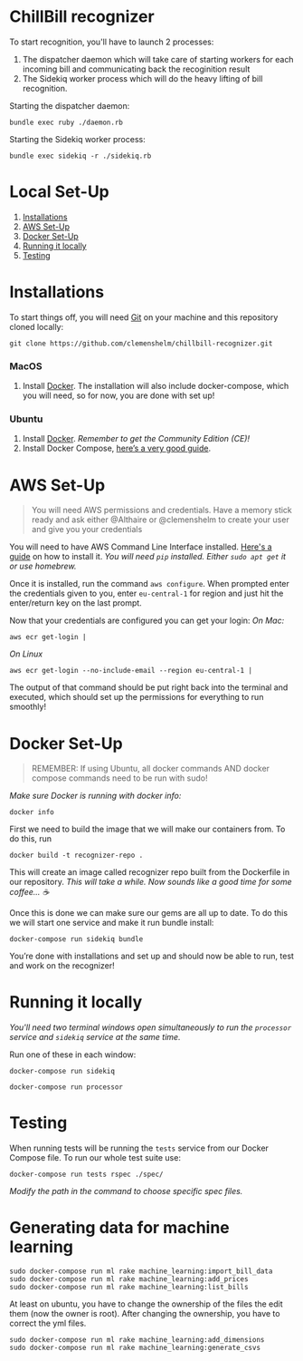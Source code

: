 # ChillBill recognizer

To start recognition, you'll have to launch 2 processes:

1. The dispatcher daemon which will take care of starting workers for each incoming bill and communicating back the recoginition result
2. The Sidekiq worker process which will do the heavy lifting of bill recognition.

Starting the dispatcher daemon:

```shell
bundle exec ruby ./daemon.rb
```

Starting the Sidekiq worker process:

```shell
bundle exec sidekiq -r ./sidekiq.rb
```

# Local Set-Up
1. [Installations](#installations)
2. [AWS Set-Up](#aws-set-up)
3. [Docker Set-Up](#docker-set-up)
4. [Running it locally](#running-it-locally)
5. [Testing](#testing)

# Installations
To start things off, you will need [Git](https://git-scm.com/book/en/v2/Getting-Started-Installing-Git) on your machine and this repository cloned locally:
```shell
git clone https://github.com/clemenshelm/chillbill-recognizer.git
```

### MacOS
1. Install [Docker](https://docs.docker.com/docker-for-mac/install/).
The installation will also include docker-compose, which you will need, so for now, you are done with set up!

### Ubuntu

1. Install [Docker](https://docs.docker.com/engine/installation/linux/ubuntu/). _Remember to get the Community Edition (CE)!_
3. Install Docker Compose, [here’s a very good guide](https://www.digitalocean.com/community/tutorials/how-to-install-docker-compose-on-ubuntu-16-04).

# AWS Set-Up
> You will need AWS permissions and credentials. Have a memory stick ready and ask either @Althaire or @clemenshelm to create your user and give you your credentials

You will need to have AWS Command Line Interface installed. [Here's a guide](http://docs.aws.amazon.com/cli/latest/userguide/installing.html) on how to install it. _You will need `pip` installed. Either `sudo apt get` it or use homebrew._

Once it is installed, run the command `aws configure`. When prompted enter the credentials given to you, enter `eu-central-1` for region and just hit the enter/return key on the last prompt.

Now that your credentials are configured you can get your login:
*On Mac:*
```shell
aws ecr get-login |
```

*On Linux*
```shell
aws ecr get-login --no-include-email --region eu-central-1 |
```

The output of that command should be put right back into the terminal and executed, which should set up the permissions for everything to run smoothly!

# Docker Set-Up
> REMEMBER: If using Ubuntu, all docker commands AND docker compose commands need to be run with sudo!

_Make sure Docker is running with docker info:_
```shell
docker info
```

First we need to build the image that we will make our containers from. To do this, run
```shell
docker build -t recognizer-repo .
```
This will create an image called recognizer repo built from the Dockerfile in our repository. _This will take a while. Now sounds like a good time for some coffee... ☕️_

Once this is done we can make sure our gems are all up to date. To do this we will start one service and make it run bundle install:

```shell
docker-compose run sidekiq bundle
```

You’re done with installations and set up and should now be able to run, test and work on the recognizer!

# Running it locally

_You'll need two terminal windows open simultaneously to run the `processor` service and `sidekiq` service at the same time._

Run one of these in each window:

```shell
docker-compose run sidekiq
```

```shell
docker-compose run processor
```

# Testing

When running tests will be running the `tests` service from our Docker Compose file. To run our whole test suite use:

```shell
docker-compose run tests rspec ./spec/
```

_Modify the path in the command to choose specific spec files._


# Generating data for machine learning

```shell
sudo docker-compose run ml rake machine_learning:import_bill_data
sudo docker-compose run ml rake machine_learning:add_prices
sudo docker-compose run ml rake machine_learning:list_bills
```
At least on ubuntu, you have to change the ownership of the files the edit them (now the owner is root). After changing the ownership, you have to correct the  yml files.

```shell
sudo docker-compose run ml rake machine_learning:add_dimensions
sudo docker-compose run ml rake machine_learning:generate_csvs
```
